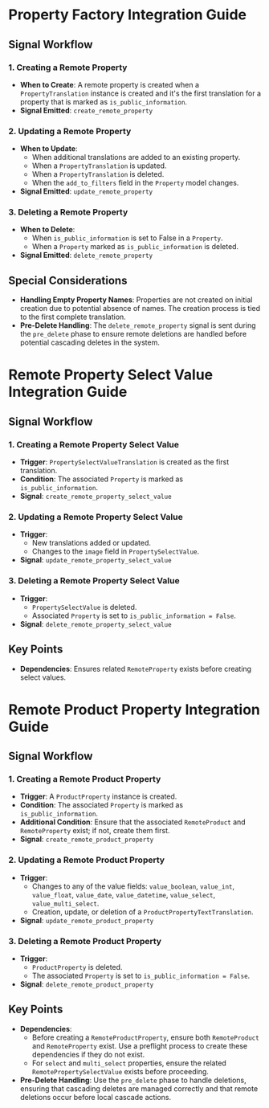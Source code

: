 # Property Factory Integration Guide

## Signal Workflow

### 1. Creating a Remote Property
- **When to Create**: A remote property is created when a `PropertyTranslation` instance is created and it's the first translation for a property that is marked as `is_public_information`.
- **Signal Emitted**: `create_remote_property`

### 2. Updating a Remote Property
- **When to Update**:
  - When additional translations are added to an existing property.
  - When a `PropertyTranslation` is updated.
  - When a `PropertyTranslation` is deleted.
  - When the `add_to_filters` field in the `Property` model changes.
- **Signal Emitted**: `update_remote_property`

### 3. Deleting a Remote Property
- **When to Delete**:
  - When `is_public_information` is set to False in a `Property`.
  - When a `Property` marked as `is_public_information` is deleted.
- **Signal Emitted**: `delete_remote_property`

## Special Considerations
- **Handling Empty Property Names**: Properties are not created on initial creation due to potential absence of names. The creation process is tied to the first complete translation.
- **Pre-Delete Handling**: The `delete_remote_property` signal is sent during the `pre_delete` phase to ensure remote deletions are handled before potential cascading deletes in the system.

# Remote Property Select Value Integration Guide

## Signal Workflow

### 1. Creating a Remote Property Select Value
- **Trigger**: `PropertySelectValueTranslation` is created as the first translation.
- **Condition**: The associated `Property` is marked as `is_public_information`.
- **Signal**: `create_remote_property_select_value`

### 2. Updating a Remote Property Select Value
- **Trigger**:
  - New translations added or updated.
  - Changes to the `image` field in `PropertySelectValue`.
- **Signal**: `update_remote_property_select_value`

### 3. Deleting a Remote Property Select Value
- **Trigger**: 
  - `PropertySelectValue` is deleted.
  - Associated `Property` is set to `is_public_information = False`.
- **Signal**: `delete_remote_property_select_value`

## Key Points
- **Dependencies**: Ensures related `RemoteProperty` exists before creating select values.

# Remote Product Property Integration Guide

## Signal Workflow

### 1. Creating a Remote Product Property
- **Trigger**: A `ProductProperty` instance is created.
- **Condition**: The associated `Property` is marked as `is_public_information`.
- **Additional Condition**: Ensure that the associated `RemoteProduct` and `RemoteProperty` exist; if not, create them first.
- **Signal**: `create_remote_product_property`

### 2. Updating a Remote Product Property
- **Trigger**:
  - Changes to any of the value fields: `value_boolean`, `value_int`, `value_float`, `value_date`, `value_datetime`, `value_select`, `value_multi_select`.
  - Creation, update, or deletion of a `ProductPropertyTextTranslation`.
- **Signal**: `update_remote_product_property`

### 3. Deleting a Remote Product Property
- **Trigger**: 
  - `ProductProperty` is deleted.
  - The associated `Property` is set to `is_public_information = False`.
- **Signal**: `delete_remote_product_property`

## Key Points
- **Dependencies**: 
  - Before creating a `RemoteProductProperty`, ensure both `RemoteProduct` and `RemoteProperty` exist. Use a preflight process to create these dependencies if they do not exist.
  - For `select` and `multi_select` properties, ensure the related `RemotePropertySelectValue` exists before proceeding.
- **Pre-Delete Handling**: Use the `pre_delete` phase to handle deletions, ensuring that cascading deletes are managed correctly and that remote deletions occur before local cascade actions.